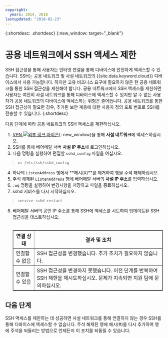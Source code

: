 ```yaml
---
copyright:
  years: 2014, 2018
lastupdated: "2018-02-23"
---
```


{:shortdesc: .shortdesc}
{:new_window: target="_blank"}

# 공용 네트워크에서 SSH 액세스 제한

SSH 접근성을 통해 사용자는 인터넷 연결을 통해 디바이스에 안전하게 액세스할 수 있습니다. SSH는 공용 네트워크 및 사설 네트워크의 {{site.data.keyword.cloud}} 디바이스에서 사용 가능합니다. 하지만 고유 비즈니스 요구에 필요하지 않은 한 공용 네트워크를 통한 SSH 접근성을 제한해야 합니다. 공용 네트워크에서 SSH 액세스를 제한하면 사용자는 여전히 사설 네트워크를 통해 디바이스에 액세스할 수 있지만 알 수 없는 사용자가 공용 네트워크의 디바이스에 액세스하는 위험은 줄어듭니다. 공용 네트워크를 통한 SSH 접근성이 필요한 경우, 추가된 보안 계층에 대한 사용자 정의 포트 번호로 SSH를 전송할 수 있습니다. 
{:shortdesc}

다음 단계에 따라 공용 네트워크의 SSH 액세스를 제한하십시오.
1. [VPN ![외부 링크 아이콘](../../icons/launch-glyph.svg "외부 링크 아이콘")](http://www.softlayer.com/vpn-access){: new_window}을 통해 **사설 네트워크**에 액세스하십시오.
2. SSH를 통해 베어메탈 서버 **사설 IP 주소**에 로그인하십시오.
3. 다음 명령을 실행하여 편집할 `sshd_config` 파일을 여십시오.
  > `vi /etc/ssh/sshd_config`
4. 하나의 `ListenAddress` 행에서 **해시(#)**를 제거하여 행을 주석 해제하십시오.
5. 주석 해제된 `ListenAddress` 행에 베어메탈 서버의 **사설 IP 주소**를 입력하십시오.
6. `:wq` 명령을 실행하여 변경사항을 저장하고 파일을 종료하십시오.
7. sshd 서비스를 다시 시작하십시오.
  > `service sshd restart`
8. 베어메탈 서버의 공인 IP 주소를 통해 SSH에 액세스를 시도하여 업데이트된 SSH 접근성을 테스트하십시오.<br><br><table border="1"><tr><th>연결 상태</th><th>결과 및 조치</th></tr><tr><td>연결할 수 없음</td><td>SSH 접근성을 변경했습니다. 추가 조치가 필요하지 않습니다.</td></tr><tr><td>연결할 수 있음</td><td>SSH 접근성을 변경하지 못했습니다. 이전 단계를 반복하여 SSH 제한을 재시도하십시오. 문제가 지속되면 지원 팀에 문의하십시오.</td></tr></table>

## 다음 단계

SSH 액세스를 제한하는 데 성공하면 사설 네트워크를 통해 연결하지 않는 경우 SSH를 통해 디바이스에 액세스할 수 없습니다. 주석 해제된 행에 해시(#)를 다시 추가하여 행에 주석을 되돌리는 방법으로 언제든지 이 조치를 되돌릴 수 있습니다.
